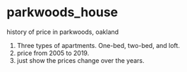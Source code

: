 # parkwoods_house
history of price in parkwoods, oakland

1. Three types of apartments. One-bed, two-bed, and loft. 
2. price from 2005 to 2019.
3. just show the prices change over the years. 
